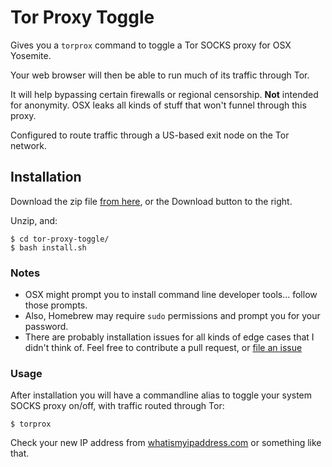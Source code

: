 # Tor Proxy Toggle

Gives you a `torprox` command to toggle a Tor SOCKS proxy for OSX Yosemite.

Your web browser will then be able to run much of its traffic through Tor.

It will help bypassing certain firewalls or regional censorship. **Not** intended for anonymity. OSX leaks all kinds of stuff that won't funnel through this proxy.

Configured to route traffic through a US-based exit node on the Tor network.

## Installation
Download the zip file [from here](https://github.com/eschaefer/tor-proxy-toggle/archive/master.zip), or the Download button to the right.

Unzip, and:

```
$ cd tor-proxy-toggle/
$ bash install.sh
```

### Notes
- OSX might prompt you to install command line developer tools... follow those prompts.
- Also, Homebrew may require `sudo` permissions and prompt you for your password.
- There are probably installation issues for all kinds of edge cases that I didn't think of. Feel free to contribute a pull request, or [file an issue](https://github.com/eschaefer/tor-proxy-toggle/issues)

### Usage

After installation you will have a commandline alias to toggle your system SOCKS proxy on/off, with traffic routed through Tor:

```
$ torprox
```

Check your new IP address from [whatismyipaddress.com](http://whatismyipaddress.com) or something like that.
